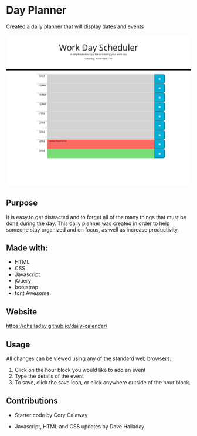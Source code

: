 # Day Planner

Created a daily planner that will display dates and events

![Workday Planner Screenshot](./assets/images/workday_schedule_screenshot.png?raw=true)

## Purpose

It is easy to get distracted and to forget all of the many things that must be done during the day. This daily planner was created in order to help someone stay organized and on focus, as well as increase productivity.

## Made with:

- HTML
- CSS
- Javascript
- jQuery
- bootstrap
- font Awesome

## Website

https://dhalladay.github.io/daily-calendar/

## Usage

All changes can be viewed using any of the standard web browsers.
1. Click on the hour block you would like to add an event
2. Type the details of the event
3. To save, click the save icon, or click anywhere outside of the hour block.

## Contributions

- Starter code by Cory Calaway

- Javascript, HTML and CSS updates by Dave Halladay
